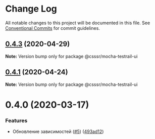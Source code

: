 # Change Log

All notable changes to this project will be documented in this file.
See [Conventional Commits](https://conventionalcommits.org) for commit guidelines.

## [0.4.3](https://github.com/CSSSR/e2e-tools/compare/@csssr/mocha-testrail-ui@0.4.1...@csssr/mocha-testrail-ui@0.4.3) (2020-04-29)

**Note:** Version bump only for package @csssr/mocha-testrail-ui





## [0.4.1](https://github.com/CSSSR/e2e-tools/compare/@csssr/mocha-testrail-ui@0.4.0...@csssr/mocha-testrail-ui@0.4.1) (2020-04-24)

**Note:** Version bump only for package @csssr/mocha-testrail-ui





# 0.4.0 (2020-03-17)


### Features

* Обновление зависимостей ([#5](https://github.com/CSSSR/e2e-tools/issues/5)) ([493ad12](https://github.com/CSSSR/e2e-tools/commit/493ad12fdf0346f44d98cb874257b30d6000c442))
